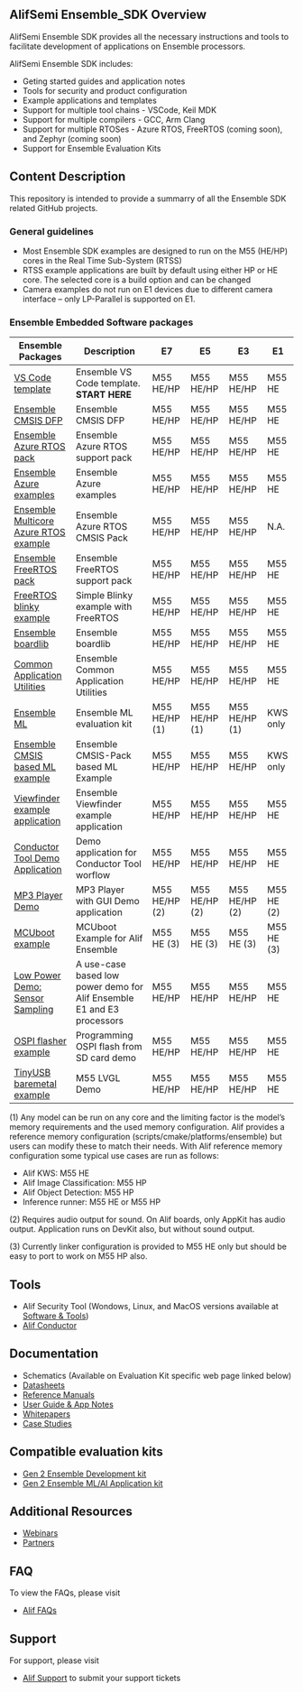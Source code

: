 ## AlifSemi Ensemble_SDK Overview
AlifSemi Ensemble SDK provides all the necessary instructions and tools to facilitate development of applications on Ensemble processors.

AlifSemi Ensemble SDK includes:
* Geting started guides and application notes
* Tools for security and product configuration
* Example applications and templates
* Support for multiple tool chains - VSCode, Keil MDK
* Support for multiple compilers - GCC, Arm Clang
* Support for multiple RTOSes - Azure RTOS, FreeRTOS (coming soon), and Zephyr (coming soon)
* Support for Ensemble Evaluation Kits

## Content Description
This repository is intended to provide a summarry of all the Ensemble SDK related GitHub projects.

### General guidelines
- Most Ensemble SDK examples are designed to run on the M55 (HE/HP) cores in the Real Time Sub-System (RTSS)
- RTSS example applications are built by default using either HP or HE core. The selected core is a build option and can be changed
- Camera examples do not run on E1 devices due to different camera interface – only LP-Parallel is supported on E1.

### Ensemble Embedded Software packages
Ensemble Packages | Description | E7 | E5 | E3 | E1
------------------| ----------- | ---| -- | -- | --|
[VS Code template](https://github.com/alifsemi/alif_vscode-template) | Ensemble VS Code template. **START HERE** | M55 HE/HP | M55 HE/HP | M55 HE/HP | M55 HE
[Ensemble CMSIS DFP](https://github.com/alifsemi/alif_ensemble-cmsis-dfp) | Ensemble CMSIS DFP | M55 HE/HP | M55 HE/HP | M55 HE/HP | M55 HE
[Ensemble Azure RTOS pack](https://github.com/alifsemi/alif_ensemble-Azure-RTOS) | Ensemble Azure RTOS support pack | M55 HE/HP | M55 HE/HP | M55 HE/HP | M55 HE
[Ensemble Azure examples](https://github.com/alifsemi/alif_ensemble-vscode-azure-examples) | Ensemble Azure examples | M55 HE/HP | M55 HE/HP | M55 HE/HP | M55 HE
[Ensemble Multicore Azure RTOS example](https://github.com/alifsemi/alif_ensemble-vscode-multicore) | Ensemble Azure RTOS CMSIS Pack | M55 HE/HP | M55 HE/HP | M55 HE/HP | N.A.
[Ensemble FreeRTOS pack](https://github.com/alifsemi/alif_ensemble-FreeRTOS-Components) | Ensemble FreeRTOS support pack | M55 HE/HP | M55 HE/HP | M55 HE/HP | M55 HE
[FreeRTOS blinky example](https://github.com/alifsemi/alif_vscode-freertos-blinky) | Simple Blinky example with FreeRTOS | M55 HE/HP | M55 HE/HP | M55 HE/HP | M55 HE
[Ensemble boardlib](https://github.com/alifsemi/alif_boardlib) | Ensemble boardlib | M55 HE/HP | M55 HE/HP | M55 HE/HP | M55 HE
[Common Application Utilities](https://github.com/alifsemi/alif_common-app-utils) | Ensemble Common Application Utilities | M55 HE/HP | M55 HE/HP | M55 HE/HP | M55 HE
[Ensemble ML](https://github.com/alifsemi/alif_ml-embedded-evaluation-kit) | Ensemble ML evaluation kit | M55 HE/HP (1) | M55 HE/HP (1) | M55 HE/HP (1) | KWS only
[Ensemble CMSIS based ML example](https://github.com/alifsemi/alif_mlek-cmsis-examples) | Ensemble CMSIS-Pack based ML Example | M55 HE/HP | M55 HE/HP | M55 HE/HP | KWS only
[Viewfinder example application](https://github.com/alifsemi/alif_M55-viewfinder) | Ensemble Viewfinder example application | M55 HE/HP | M55 HE/HP | M55 HE/HP | M55 HE
[Conductor Tool Demo Application](https://github.com/alifsemi/alif_conductor-demo) | Demo application for Conductor Tool worflow | M55 HE/HP | M55 HE/HP | M55 HE/HP | M55 HE
[MP3 Player Demo](https://github.com/alifsemi/alif_mp3player) | MP3 Player with GUI Demo application | M55 HE/HP (2) | M55 HE/HP (2) | M55 HE/HP (2) | M55 HE (2)
[MCUboot example](https://github.com/alifsemi/alif_mcuboot_example) | MCUboot Example for Alif Ensemble | M55 HE (3) | M55 HE (3) | M55 HE (3) | M55 HE (3)
[Low Power Demo: Sensor Sampling](https://github.com/alifsemi/alif_LowPower_SensorSampling) | A use-case based low power demo for Alif Ensemble E1 and E3 processors | M55 HE/HP | M55 HE/HP | M55 HE/HP | M55 HE
[OSPI flasher example](https://github.com/alifsemi/alif_sd-to-ospi-flasher) | Programming OSPI flash from SD card demo | M55 HE/HP | M55 HE/HP | M55 HE/HP | M55 HE
[TinyUSB baremetal example](https://github.com/alifsemi/alif_m55-lvgl) | M55 LVGL Demo | M55 HE/HP | M55 HE/HP | M55 HE/HP | M55 HE

(1) Any model can be run on any core and the limiting factor is the model’s memory requirements and the used memory configuration. Alif provides a reference memory configuration (scripts/cmake/platforms/ensemble) but users can modify these to match their needs. With Alif reference memory configuration some typical use cases are run as follows:
- Alif KWS: M55 HE
- Alif Image Classification: M55 HP
- Alif Object Detection: M55 HP
- Inference runner: M55 HE or M55 HP

(2) Requires audio output for sound. On Alif boards, only AppKit has audio output. Application runs on DevKit also, but without sound output.

(3) Currently linker configuration is provided to M55 HE only but should be easy to port to work on M55 HP also.

## Tools
* Alif Security Tool (Wondows, Linux, and MacOS versions available at [Software & Tools](https://alifsemi.com/support/software-tools/ensemble/))
* [Alif Conductor](https://conductor.alifsemi.com/)

## Documentation
* Schematics (Available on Evaluation Kit specific web page linked below)
* [Datasheets](https://alifsemi.com/support/datasheets/ensemble/)
* [Reference Manuals](https://alifsemi.com/support/reference-manuals/ensemble/)
* [User Guide & App Notes](https://alifsemi.com/support/application-notes-user-guides/ensemble/)
* [Whitepapers](https://alifsemi.com/whitepapers/)
* [Case Studies](https://alifsemi.com/case-studies/)

## Compatible evaluation kits
* [Gen 2 Ensemble Development kit](https://alifsemi.com/support/kits/ensemble-devkit-gen2/)
* [Gen 2 Ensemble ML/AI Application kit](https://alifsemi.com/support/kits/ai-ml-appkit-gen-2/)

## Additional Resources
* [Webinars](https://alifsemi.com/webinars/)
* [Partners](https://alifsemi.com/partners/)

## FAQ
To view the FAQs, please visit
* [Alif FAQs](https://alifsemi.com/support/faqs/)

## Support
For support, please visit
* [Alif Support](https://alifsemi.com/support/technical-support/) to submit your support tickets
